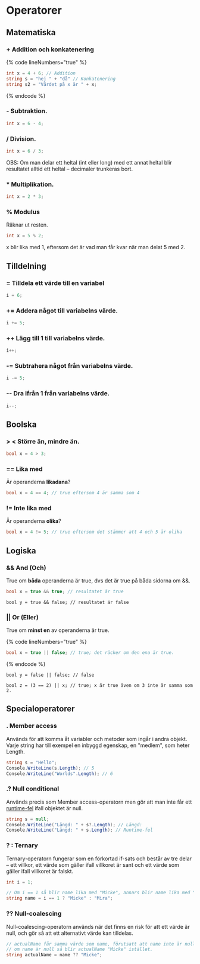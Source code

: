# Operatorer

## Matematiska

### + Addition och konkatenering

{% code lineNumbers="true" %}
```csharp
int x = 4 + 6; // Addition
string s = "hej " + "då" // Konkatenering
string s2 = "Värdet på x är " + x;
```
{% endcode %}

### - Subtraktion.

```csharp
int x = 6 - 4;
```

### / Division.

```csharp
int x = 6 / 3;
```

OBS: Om man delar ett heltal (int eller long) med ett annat heltal blir resultatet alltid ett heltal – decimaler trunkeras bort.

### \* Multiplikation.

```csharp
int x = 2 * 3;
```

### % Modulus

Räknar ut resten.

```csharp
int x = 5 % 2;
```

x blir lika med 1, eftersom det är vad man får kvar när man delat 5 med 2.

## Tilldelning

### = Tilldela ett värde till en variabel

```csharp
i = 6;
```

### += Addera något till variabelns värde.

```csharp
i += 5;
```

### ++ Lägg till 1 till variabelns värde.

```csharp
i++;
```

### -= Subtrahera något från variabelns värde.

```csharp
i -= 5; 
```

### -- Dra ifrån 1 från variabelns värde.

```csharp
i--;
```

## Boolska

### > < Större än, mindre än.

```csharp
bool x = 4 > 3;
```

### == Lika med

Är operanderna **likadana**?

```csharp
bool x = 4 == 4; // true eftersom 4 är samma som 4
```

### != Inte lika med

Är operanderna **olika**?

```csharp
bool x = 4 != 5; // true eftersom det stämmer att 4 och 5 är olika
```

## Logiska

### && And (Och)

True om **båda** operanderna är true, dvs det är true på båda sidorna om &&.

```csharp
bool x = true && true; // resultatet är true
```

```
bool y = true && false; // resultatet är false
```

### || Or (Eller)

True om **minst en** av operanderna är true.

{% code lineNumbers="true" %}
```csharp
bool x = true || false; // true; det räcker om den ena är true.
```
{% endcode %}

```
bool y = false || false; // false
```

```
bool z = (3 == 2) || x; // true; x är true även om 3 inte är samma som 2.
```

## Specialoperatorer

### . Member access

Används för att komma åt variabler och metoder som ingår i andra objekt. Varje string har till exempel en inbyggd egenskap, en "medlem", som heter Length.

```csharp
string s = "Hello";
Console.WriteLine(s.Length); // 5
Console.WriteLine("Worlds".Length); // 6
```

### .? Null conditional

Används precis som Member access-operatorn men gör att man inte får ett [runtime-fel](fel.md#runtime-fel-exceptions) ifall objektet är null.

```csharp
string s = null;
Console.WriteLine("Längd: " + s?.Length); // Längd: 
Console.WriteLine("Längd: " + s.Length); // Runtime-fel
```

### ? : Ternary

Ternary-operatorn fungerar som en förkortad if-sats och består av tre delar – ett villkor, ett värde som gäller ifall villkoret är sant och ett värde som gäller ifall villkoret är falskt.

```csharp
int i = 1;

// Om i == 1 så blir name lika med "Micke", annars blir name lika med "Mira".
string name = i == 1 ? "Micke" : "Mira";
```

### ?? Null-coalescing

Null-coalescing-operatorn används när det finns en risk för att ett värde är null, och gör så att ett alternativt värde kan tilldelas.

```csharp
// actualName får samma värde som name, förutsatt att name inte är null.
// om name är null så blir actualName "Micke" istället.
string actualName = name ?? "Micke";
```

